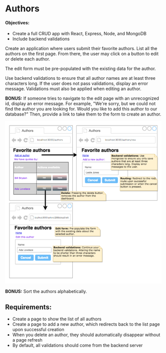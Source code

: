 # Authors

#### Objectives:

- Create a full CRUD app with React, Express, Node, and MongoDB
- Include backend validations


Create an application where users submit their favorite authors. List all the authors on the first page. From there, the user may click on a button to edit or delete each author.

The edit form must be pre-populated with the existing data for the author.

Use backend validations to ensure that all author names are at least three characters long. If the user does not pass validations, display an error message. Validations must also be applied when editing an author.

**BONUS:** If someone tries to navigate to the edit page with an unrecognized id, display an error message. For example, "We're sorry, but we could not find the author you are looking for. Would you like to add this author to our database?" Then, provide a link to take them to the form to create an author.

![Image](image.png)


**BONUS:** Sort the authors alphabetically.

## Requirements:

- Create a page to show the list of all authors
- Create a page to add a new author, which redirects back to the list page upon successful creation
- When you delete an author, they should automatically disappear without a page refresh
- By default, all validations should come from the backend server